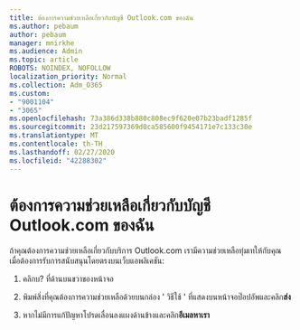 ```yaml
---
title: ต้องการความช่วยเหลือเกี่ยวกับบัญชี Outlook.com ของฉัน
ms.author: pebaum
author: pebaum
manager: mnirkhe
ms.audience: Admin
ms.topic: article
ROBOTS: NOINDEX, NOFOLLOW
localization_priority: Normal
ms.collection: Adm_O365
ms.custom:
- "9001104"
- "3065"
ms.openlocfilehash: 73a386d338b880c808ec9f620e07b23badf1285f
ms.sourcegitcommit: 23d217597369d0ca585600f9454171e7c133c30e
ms.translationtype: MT
ms.contentlocale: th-TH
ms.lasthandoff: 02/27/2020
ms.locfileid: "42288302"
---
```

# <a name="need-help-with-my-outlookcom-account"></a>ต้องการความช่วยเหลือเกี่ยวกับบัญชี Outlook.com ของฉัน

ถ้าคุณต้องการความช่วยเหลือเกี่ยวกับบริการ Outlook.com เรามีความช่วยเหลือทุ่มเทให้กับคุณ เมื่อต้องการรับการสนับสนุนโดยตรงบนเว็บแอพลิเคชัน: 

1. คลิกบ? ที่ด้านบนขวาของหน้าจอ 

2. พิมพ์สิ่งที่คุณต้องการความช่วยเหลือด้วยบนกล่อง ' วิธีใช้ ' ที่แสดงบนหน้าจอป๊อปอัพและคลิก**ส่ง** 

3. หากไม่มีการแก้ปัญหาโปรดเลื่อนลงแผงด้านข้างและคลิก**อีเมลหาเรา**
